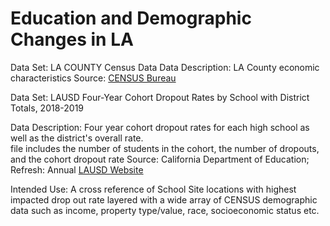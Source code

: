 # Education and Demographic Changes in LA 

Data Set: LA COUNTY Census Data
Data Description: LA County economic characteristics 
Source: [CENSUS Bureau ](https://data.census.gov/cedsci/table?g=0400000US06_0500000US06037&d=ACS%205-Year%20Estimates%20Data%20Profiles&tid=ACSDP5Y2014.DP03)



Data Set: LAUSD Four-Year Cohort Dropout Rates by School with District Totals, 2018-2019

Data Description: Four year cohort dropout rates for each high school as well as the district's overall rate.  
file includes the number of students in the cohort, the number of dropouts, and the cohort dropout rate
Source: California Department of Education; Refresh: Annual [LAUSD Website](https://my.lausd.net/webcenter/portal/OpenData/pages_topics/academicperformance) 




Intended Use: A cross reference of School Site locations with highest impacted drop out rate layered with a 
wide array of CENSUS demographic data such as income, property type/value, race, socioeconomic status etc.
